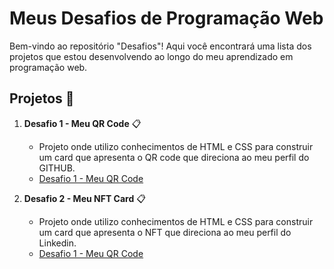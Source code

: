 # Meus Desafios de Programação Web

Bem-vindo ao repositório "Desafios"! Aqui você encontrará uma lista dos projetos que estou desenvolvendo ao longo do meu aprendizado em programação web.

## Projetos 🚀

1. **Desafio 1 - Meu QR Code** 📋
   - Projeto onde utilizo conhecimentos de HTML e CSS para construir um card que apresenta o QR code que direciona ao meu perfil do GITHUB.
   - [Desafio 1 - Meu QR Code](https://giovana-mori.github.io/Desafios/1%20-%20Card%20QRCODE/)
   
2. **Desafio 2 - Meu NFT Card** 📋
   - Projeto onde utilizo conhecimentos de HTML e CSS para construir um card que apresenta o NFT que direciona ao meu perfil do Linkedin.
   - [Desafio 1 - Meu QR Code](https://giovana-mori.github.io/Desafios/2-nft-preview-card/) 
